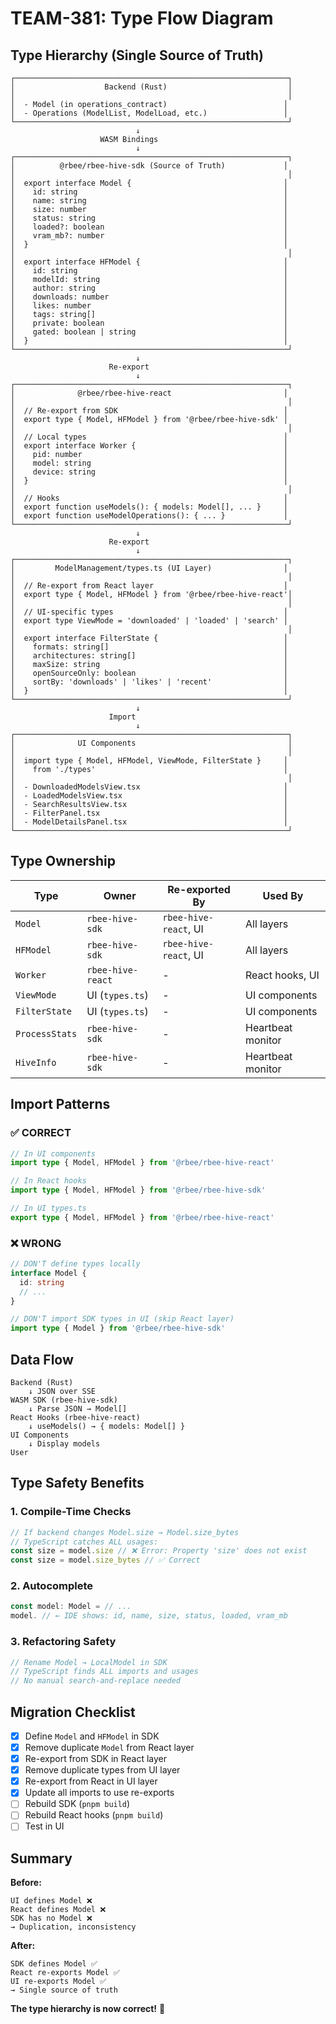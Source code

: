 # TEAM-381: Type Flow Diagram

## Type Hierarchy (Single Source of Truth)

```
┌─────────────────────────────────────────────────────────────┐
│                    Backend (Rust)                           │
│                                                             │
│  - Model (in operations_contract)                          │
│  - Operations (ModelList, ModelLoad, etc.)                 │
└─────────────────────────────────────────────────────────────┘
                            ↓
                    WASM Bindings
                            ↓
┌─────────────────────────────────────────────────────────────┐
│          @rbee/rbee-hive-sdk (Source of Truth)             │
│                                                             │
│  export interface Model {                                  │
│    id: string                                              │
│    name: string                                            │
│    size: number                                            │
│    status: string                                          │
│    loaded?: boolean                                        │
│    vram_mb?: number                                        │
│  }                                                         │
│                                                             │
│  export interface HFModel {                                │
│    id: string                                              │
│    modelId: string                                         │
│    author: string                                          │
│    downloads: number                                       │
│    likes: number                                           │
│    tags: string[]                                          │
│    private: boolean                                        │
│    gated: boolean | string                                 │
│  }                                                         │
└─────────────────────────────────────────────────────────────┘
                            ↓
                      Re-export
                            ↓
┌─────────────────────────────────────────────────────────────┐
│              @rbee/rbee-hive-react                         │
│                                                             │
│  // Re-export from SDK                                     │
│  export type { Model, HFModel } from '@rbee/rbee-hive-sdk' │
│                                                             │
│  // Local types                                            │
│  export interface Worker {                                 │
│    pid: number                                             │
│    model: string                                           │
│    device: string                                          │
│  }                                                         │
│                                                             │
│  // Hooks                                                  │
│  export function useModels(): { models: Model[], ... }     │
│  export function useModelOperations(): { ... }             │
└─────────────────────────────────────────────────────────────┘
                            ↓
                      Re-export
                            ↓
┌─────────────────────────────────────────────────────────────┐
│         ModelManagement/types.ts (UI Layer)                │
│                                                             │
│  // Re-export from React layer                             │
│  export type { Model, HFModel } from '@rbee/rbee-hive-react'│
│                                                             │
│  // UI-specific types                                      │
│  export type ViewMode = 'downloaded' | 'loaded' | 'search' │
│                                                             │
│  export interface FilterState {                            │
│    formats: string[]                                       │
│    architectures: string[]                                 │
│    maxSize: string                                         │
│    openSourceOnly: boolean                                 │
│    sortBy: 'downloads' | 'likes' | 'recent'                │
│  }                                                         │
└─────────────────────────────────────────────────────────────┘
                            ↓
                      Import
                            ↓
┌─────────────────────────────────────────────────────────────┐
│              UI Components                                  │
│                                                             │
│  import type { Model, HFModel, ViewMode, FilterState }     │
│    from './types'                                          │
│                                                             │
│  - DownloadedModelsView.tsx                                │
│  - LoadedModelsView.tsx                                    │
│  - SearchResultsView.tsx                                   │
│  - FilterPanel.tsx                                         │
│  - ModelDetailsPanel.tsx                                   │
└─────────────────────────────────────────────────────────────┘
```

## Type Ownership

| Type | Owner | Re-exported By | Used By |
|------|-------|----------------|---------|
| `Model` | `rbee-hive-sdk` | `rbee-hive-react`, UI | All layers |
| `HFModel` | `rbee-hive-sdk` | `rbee-hive-react`, UI | All layers |
| `Worker` | `rbee-hive-react` | - | React hooks, UI |
| `ViewMode` | UI (`types.ts`) | - | UI components |
| `FilterState` | UI (`types.ts`) | - | UI components |
| `ProcessStats` | `rbee-hive-sdk` | - | Heartbeat monitor |
| `HiveInfo` | `rbee-hive-sdk` | - | Heartbeat monitor |

## Import Patterns

### ✅ CORRECT

```typescript
// In UI components
import type { Model, HFModel } from '@rbee/rbee-hive-react'

// In React hooks
import type { Model, HFModel } from '@rbee/rbee-hive-sdk'

// In UI types.ts
export type { Model, HFModel } from '@rbee/rbee-hive-react'
```

### ❌ WRONG

```typescript
// DON'T define types locally
interface Model {
  id: string
  // ...
}

// DON'T import SDK types in UI (skip React layer)
import type { Model } from '@rbee/rbee-hive-sdk'
```

## Data Flow

```
Backend (Rust)
    ↓ JSON over SSE
WASM SDK (rbee-hive-sdk)
    ↓ Parse JSON → Model[]
React Hooks (rbee-hive-react)
    ↓ useModels() → { models: Model[] }
UI Components
    ↓ Display models
User
```

## Type Safety Benefits

### 1. Compile-Time Checks
```typescript
// If backend changes Model.size → Model.size_bytes
// TypeScript catches ALL usages:
const size = model.size // ❌ Error: Property 'size' does not exist
const size = model.size_bytes // ✅ Correct
```

### 2. Autocomplete
```typescript
const model: Model = // ...
model. // ← IDE shows: id, name, size, status, loaded, vram_mb
```

### 3. Refactoring Safety
```typescript
// Rename Model → LocalModel in SDK
// TypeScript finds ALL imports and usages
// No manual search-and-replace needed
```

## Migration Checklist

- [x] Define `Model` and `HFModel` in SDK
- [x] Remove duplicate `Model` from React layer
- [x] Re-export from SDK in React layer
- [x] Remove duplicate types from UI layer
- [x] Re-export from React in UI layer
- [x] Update all imports to use re-exports
- [ ] Rebuild SDK (`pnpm build`)
- [ ] Rebuild React hooks (`pnpm build`)
- [ ] Test in UI

## Summary

**Before:**
```
UI defines Model ❌
React defines Model ❌
SDK has no Model ❌
→ Duplication, inconsistency
```

**After:**
```
SDK defines Model ✅
React re-exports Model ✅
UI re-exports Model ✅
→ Single source of truth
```

**The type hierarchy is now correct!** 🎉
